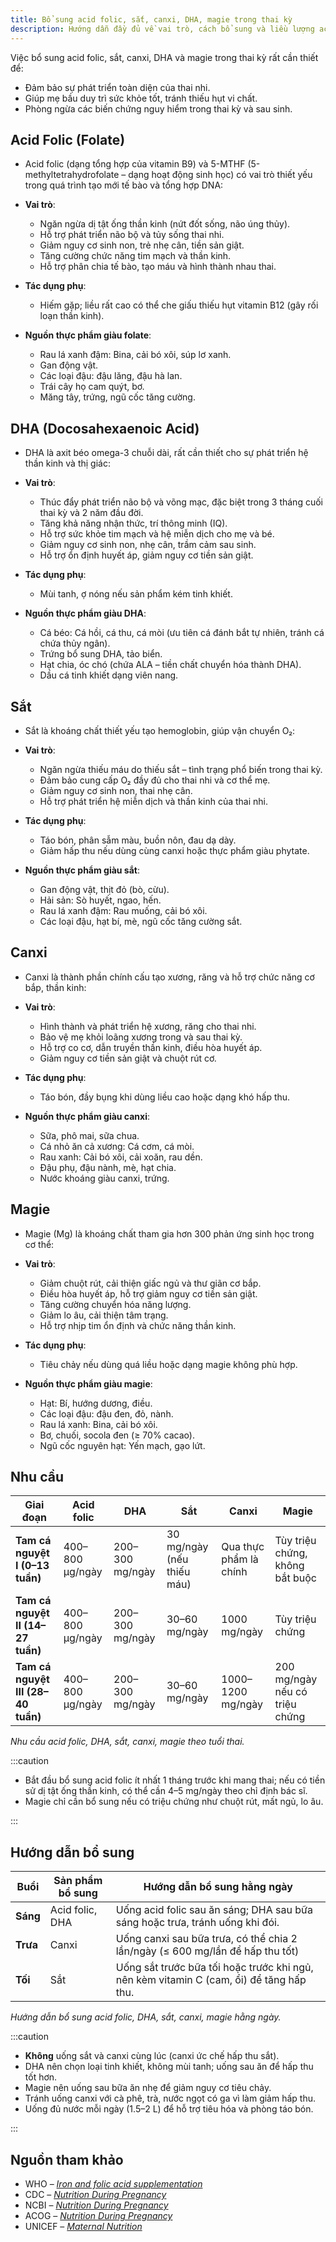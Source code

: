 ```yaml
---
title: Bổ sung acid folic, sắt, canxi, DHA, magie trong thai kỳ
description: Hướng dẫn đầy đủ về vai trò, cách bổ sung và liều lượng acid folic, sắt, canxi, DHA, magie cho phụ nữ mang thai.
---
```


Việc bổ sung acid folic, sắt, canxi, DHA và magie trong thai kỳ rất cần thiết để:

- Đảm bảo sự phát triển toàn diện của thai nhi.
- Giúp mẹ bầu duy trì sức khỏe tốt, tránh thiếu hụt vi chất.
- Phòng ngừa các biến chứng nguy hiểm trong thai kỳ và sau sinh.

## Acid Folic (Folate)

- Acid folic (dạng tổng hợp của vitamin B9) và 5-MTHF (5-methyltetrahydrofolate – dạng hoạt động sinh học) có vai trò thiết yếu trong quá trình tạo mới tế bào và tổng hợp DNA:
- **Vai trò**:

  - Ngăn ngừa dị tật ống thần kinh (nứt đốt sống, não úng thủy).
  - Hỗ trợ phát triển não bộ và tủy sống thai nhi.
  - Giảm nguy cơ sinh non, trẻ nhẹ cân, tiền sản giật.
  - Tăng cường chức năng tim mạch và thần kinh.
  - Hỗ trợ phân chia tế bào, tạo máu và hình thành nhau thai.

- **Tác dụng phụ**:

  - Hiếm gặp; liều rất cao có thể che giấu thiếu hụt vitamin B12 (gây rối loạn thần kinh).

- **Nguồn thực phẩm giàu folate**:

  - Rau lá xanh đậm: Bina, cải bó xôi, súp lơ xanh.
  - Gan động vật.
  - Các loại đậu: đậu lăng, đậu hà lan.
  - Trái cây họ cam quýt, bơ.
  - Măng tây, trứng, ngũ cốc tăng cường.

## DHA (Docosahexaenoic Acid)

- DHA là axit béo omega-3 chuỗi dài, rất cần thiết cho sự phát triển hệ thần kinh và thị giác:
- **Vai trò**:

  - Thúc đẩy phát triển não bộ và võng mạc, đặc biệt trong 3 tháng cuối thai kỳ và 2 năm đầu đời.
  - Tăng khả năng nhận thức, trí thông minh (IQ).
  - Hỗ trợ sức khỏe tim mạch và hệ miễn dịch cho mẹ và bé.
  - Giảm nguy cơ sinh non, nhẹ cân, trầm cảm sau sinh.
  - Hỗ trợ ổn định huyết áp, giảm nguy cơ tiền sản giật.

- **Tác dụng phụ**:

  - Mùi tanh, ợ nóng nếu sản phẩm kém tinh khiết.

- **Nguồn thực phẩm giàu DHA**:

  - Cá béo: Cá hồi, cá thu, cá mòi (ưu tiên cá đánh bắt tự nhiên, tránh cá chứa thủy ngân).
  - Trứng bổ sung DHA, tảo biển.
  - Hạt chia, óc chó (chứa ALA – tiền chất chuyển hóa thành DHA).
  - Dầu cá tinh khiết dạng viên nang.

## Sắt

- Sắt là khoáng chất thiết yếu tạo hemoglobin, giúp vận chuyển O₂:
- **Vai trò**:

  - Ngăn ngừa thiếu máu do thiếu sắt – tình trạng phổ biến trong thai kỳ.
  - Đảm bảo cung cấp O₂ đầy đủ cho thai nhi và cơ thể mẹ.
  - Giảm nguy cơ sinh non, thai nhẹ cân.
  - Hỗ trợ phát triển hệ miễn dịch và thần kinh của thai nhi.

- **Tác dụng phụ**:

  - Táo bón, phân sẫm màu, buồn nôn, đau dạ dày.
  - Giảm hấp thu nếu dùng cùng canxi hoặc thực phẩm giàu phytate.

- **Nguồn thực phẩm giàu sắt**:

  - Gan động vật, thịt đỏ (bò, cừu).
  - Hải sản: Sò huyết, ngao, hến.
  - Rau lá xanh đậm: Rau muống, cải bó xôi.
  - Các loại đậu, hạt bí, mè, ngũ cốc tăng cường sắt.

## Canxi

- Canxi là thành phần chính cấu tạo xương, răng và hỗ trợ chức năng cơ bắp, thần kinh:
- **Vai trò**:

  - Hình thành và phát triển hệ xương, răng cho thai nhi.
  - Bảo vệ mẹ khỏi loãng xương trong và sau thai kỳ.
  - Hỗ trợ co cơ, dẫn truyền thần kinh, điều hòa huyết áp.
  - Giảm nguy cơ tiền sản giật và chuột rút cơ.

- **Tác dụng phụ**:

  - Táo bón, đầy bụng khi dùng liều cao hoặc dạng khó hấp thu.

- **Nguồn thực phẩm giàu canxi**:

  - Sữa, phô mai, sữa chua.
  - Cá nhỏ ăn cả xương: Cá cơm, cá mòi.
  - Rau xanh: Cải bó xôi, cải xoăn, rau dền.
  - Đậu phụ, đậu nành, mè, hạt chia.
  - Nước khoáng giàu canxi, trứng.

## Magie

- Magie (Mg) là khoáng chất tham gia hơn 300 phản ứng sinh học trong cơ thể:
- **Vai trò**:

  - Giảm chuột rút, cải thiện giấc ngủ và thư giãn cơ bắp.
  - Điều hòa huyết áp, hỗ trợ giảm nguy cơ tiền sản giật.
  - Tăng cường chuyển hóa năng lượng.
  - Giảm lo âu, cải thiện tâm trạng.
  - Hỗ trợ nhịp tim ổn định và chức năng thần kinh.

- **Tác dụng phụ**:

  - Tiêu chảy nếu dùng quá liều hoặc dạng magie không phù hợp.

- **Nguồn thực phẩm giàu magie**:

  - Hạt: Bí, hướng dương, điều.
  - Các loại đậu: đậu đen, đỏ, nành.
  - Rau lá xanh: Bina, cải bó xôi.
  - Bơ, chuối, socola đen (≥ 70% cacao).
  - Ngũ cốc nguyên hạt: Yến mạch, gạo lứt.

## Nhu cầu

| Giai đoạn                          | Acid folic      | DHA             | Sắt                        | Canxi                  | Magie                           |
| ---------------------------------- | --------------- | --------------- | -------------------------- | ---------------------- | ------------------------------- |
| **Tam cá nguyệt I (0–13 tuần)**    | 400–800 µg/ngày | 200–300 mg/ngày | 30 mg/ngày (nếu thiếu máu) | Qua thực phẩm là chính | Tùy triệu chứng, không bắt buộc |
| **Tam cá nguyệt II (14–27 tuần)**  | 400–800 µg/ngày | 200–300 mg/ngày | 30–60 mg/ngày              | 1000 mg/ngày           | Tùy triệu chứng                 |
| **Tam cá nguyệt III (28–40 tuần)** | 400–800 µg/ngày | 200–300 mg/ngày | 30–60 mg/ngày              | 1000–1200 mg/ngày      | 200 mg/ngày nếu có triệu chứng  |

_Nhu cầu acid folic, DHA, sắt, canxi, magie theo tuổi thai._

:::caution

- Bắt đầu bổ sung acid folic ít nhất 1 tháng trước khi mang thai; nếu có tiền sử dị tật ống thần kinh, có thể cần 4–5 mg/ngày theo chỉ định bác sĩ.
- Magie chỉ cần bổ sung nếu có triệu chứng như chuột rút, mất ngủ, lo âu.

:::

## Hướng dẫn bổ sung

| Buổi     | Sản phẩm bổ sung | Hướng dẫn bổ sung hằng ngày                                                             |
| -------- | ---------------- | --------------------------------------------------------------------------------------- |
| **Sáng** | Acid folic, DHA  | Uống acid folic sau ăn sáng; DHA sau bữa sáng hoặc trưa, tránh uống khi đói.            |
| **Trưa** | Canxi            | Uống canxi sau bữa trưa, có thể chia 2 lần/ngày (≤ 600 mg/lần để hấp thu tốt)           |
| **Tối**  | Sắt              | Uống sắt trước bữa tối hoặc trước khi ngủ, nên kèm vitamin C (cam, ổi) để tăng hấp thu. |

_Hướng dẫn bổ sung acid folic, DHA, sắt, canxi, magie hằng ngày._

:::caution

- **Không** uống sắt và canxi cùng lúc (canxi ức chế hấp thu sắt).
- DHA nên chọn loại tinh khiết, không mùi tanh; uống sau ăn để hấp thu tốt hơn.
- Magie nên uống sau bữa ăn nhẹ để giảm nguy cơ tiêu chảy.
- Tránh uống canxi với cà phê, trà, nước ngọt có ga vì làm giảm hấp thu.
- Uống đủ nước mỗi ngày (1.5–2 L) để hỗ trợ tiêu hóa và phòng táo bón.

:::

## Nguồn tham khảo

- WHO – [_Iron and folic acid supplementation_](https://www.who.int/nutrition/publications/micronutrients/guidelines/iron_folic_acid_supplementation/en/)
- CDC – [_Nutrition During Pregnancy_](https://www.cdc.gov/nutrition/pregnancy-and-breastfeeding.html)
- NCBI – [_Nutrition During Pregnancy_](https://www.ncbi.nlm.nih.gov/books/NBK217107/)
- ACOG – [_Nutrition During Pregnancy_](https://www.acog.org/womens-health/faqs/nutrition-during-pregnancy)
- UNICEF – [_Maternal Nutrition_](https://www.unicef.org/documents/maternal-nutrition)

